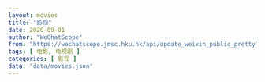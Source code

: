 ```yaml
---
layout: movies
title: "影视"
date: 2020-09-01
author: "WeChatScope"
from: "https://wechatscope.jmsc.hku.hk/api/update_weixin_public_pretty?days="
tags: [ 电影, 电视剧 ]
categories: [ 影视 ]
data: "data/movies.json"
---
```

